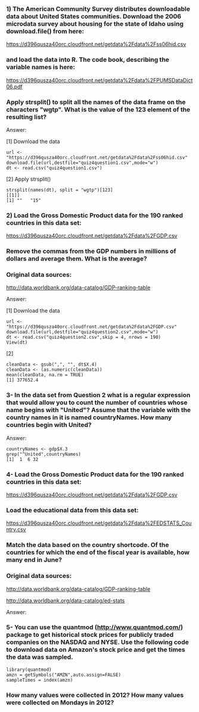 ### 1) The American Community Survey distributes downloadable data about United States communities. Download the 2006 microdata survey about housing for the state of Idaho using download.file() from here:

https://d396qusza40orc.cloudfront.net/getdata%2Fdata%2Fss06hid.csv

### and load the data into R. The code book, describing the variable names is here:

https://d396qusza40orc.cloudfront.net/getdata%2Fdata%2FPUMSDataDict06.pdf

### Apply strsplit() to split all the names of the data frame on the characters "wgtp". What is the value of the 123 element of the resulting list?

Answer:

[1] Download the data
```[javascript]
url <- "https://d396qusza40orc.cloudfront.net/getdata%2Fdata%2Fss06hid.csv"
download.file(url,destfile="quiz4question1.csv",mode="w")
dt <- read.csv("quiz4question1.csv")
```
[2] Apply strsplit()
```[javascript]
strsplit(names(dt), split = "wgtp")[123]
[[1]]
[1] ""   "15"
```

### 2) Load the Gross Domestic Product data for the 190 ranked countries in this data set:

https://d396qusza40orc.cloudfront.net/getdata%2Fdata%2FGDP.csv

### Remove the commas from the GDP numbers in millions of dollars and average them. What is the average?

### Original data sources:

http://data.worldbank.org/data-catalog/GDP-ranking-table

Answer:

[1] Download the data
```[javascript]
url <- "https://d396qusza40orc.cloudfront.net/getdata%2Fdata%2FGDP.csv"
download.file(url,destfile="quiz4question2.csv",mode="w")
dt <- read.csv("quiz4question2.csv",skip = 4, nrows = 190)
View(dt)
```
[2]
```[javascript]
cleanData <- gsub(",", "", dt$X.4)
cleanData <- (as.numeric(cleanData))
mean(cleanData, na.rm = TRUE)
[1] 377652.4
```

### 3- In the data set from Question 2 what is a regular expression that would allow you to count the number of countries whose name begins with "United"? Assume that the variable with the country names in it is named countryNames. How many countries begin with United?

Answer:
```[javascript]
countryNames <- gdp$X.3
grep("^United",countryNames)
[1]  1  6 32
```

### 4- Load the Gross Domestic Product data for the 190 ranked countries in this data set:

https://d396qusza40orc.cloudfront.net/getdata%2Fdata%2FGDP.csv

### Load the educational data from this data set:

https://d396qusza40orc.cloudfront.net/getdata%2Fdata%2FEDSTATS_Country.csv

### Match the data based on the country shortcode. Of the countries for which the end of the fiscal year is available, how many end in June?

### Original data sources:

http://data.worldbank.org/data-catalog/GDP-ranking-table

http://data.worldbank.org/data-catalog/ed-stats

Answer:

### 5- You can use the quantmod (http://www.quantmod.com/) package to get historical stock prices for publicly traded companies on the NASDAQ and NYSE. Use the following code to download data on Amazon's stock price and get the times the data was sampled.
```[javascript]
library(quantmod)
amzn = getSymbols("AMZN",auto.assign=FALSE)
sampleTimes = index(amzn)
```
### How many values were collected in 2012? How many values were collected on Mondays in 2012?
